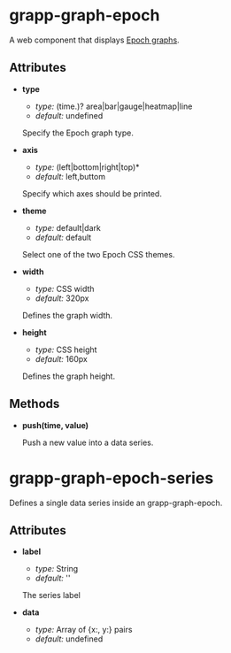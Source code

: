 grapp-graph-epoch
=================

A web component that displays [Epoch graphs](https://github.com/fastly/epoch).


Attributes
----------

* **type**

  - *type:* (time.)? area|bar|gauge|heatmap|line
  - *default:* undefined

  Specify the Epoch graph type.

* **axis**

  - *type:* (left|bottom|right|top)*
  - *default:* left,buttom

  Specify which axes should be printed.

* **theme**

  - *type:* default|dark
  - *default:* default

  Select one of the two Epoch CSS themes.

* **width**

  - *type:* CSS width
  - *default:* 320px

  Defines the graph width.

* **height**

  - *type:* CSS height
  - *default:* 160px

  Defines the graph height.


Methods
-------

* **push(time, value)**

  Push a new value into a data series.


grapp-graph-epoch-series
========================

Defines a single data series inside an grapp-graph-epoch.

Attributes
----------

* **label**

  - *type:* String
  - *default:* ''

  The series label

* **data**

  - *type:* Array of {x:, y:} pairs
  - *default:* undefined
